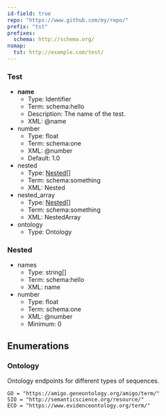 ```yaml
---
id-field: true
repo: "https://www.github.com/my/repo/"
prefix: "tst"
prefixes:
  schema: http://schema.org/
nsmap:
  tst: http://example.com/test/
---
```


### Test

- __name__
    - Type: Identifier
    - Term: schema:hello
    - Description: The name of the test.
    - XML: @name
- number
    - Type: float
    - Term: schema:one
    - XML: @number
    - Default: 1.0
- nested
    - Type: [Nested](#nested)[]
    - Term: schema:something
    - XML: Nested
- nested_array
    - Type: [Nested](#nested)[]
    - Term: schema:something
    - XML: NestedArray
- ontology
    - Type: Ontology

### Nested

- names
    - Type: string[]
    - Term: schema:hello
    - XML: name
- number
    - Type: float
    - Term: schema:one
    - XML: @number
    - Minimum: 0

## Enumerations

### Ontology

Ontology endpoints for different types of sequences.

```
GO = "https://amigo.geneontology.org/amigo/term/"
SIO = "http://semanticscience.org/resource/"
ECO = "https://www.evidenceontology.org/term/"
```